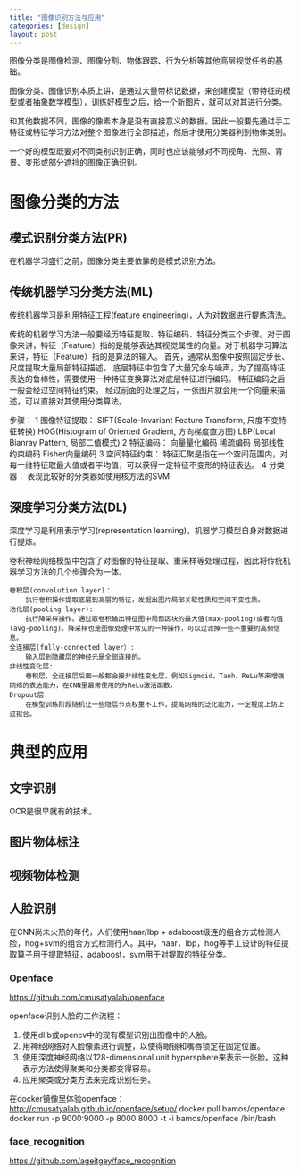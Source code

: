 ```yaml
---
title: "图像识别方法与应用"
categories: [design]
layout: post
---
```


图像分类是图像检测、图像分割、物体跟踪、行为分析等其他高层视觉任务的基础。

图像分类、图像识别本质上讲，是通过大量带标记数据，来创建模型（带特征的模型或者抽象数学模型），训练好模型之后，给一个新图片，就可以对其进行分类。

和其他数据不同，图像的像素本身是没有直接意义的数据。因此一般要先通过手工特征或特征学习方法对整个图像进行全部描述，然后才使用分类器判别物体类别。

一个好的模型既要对不同类别识别正确，同时也应该能够对不同视角、光照、背景、变形或部分遮挡的图像正确识别。

# 图像分类的方法

## 模式识别分类方法(PR)

在机器学习盛行之前，图像分类主要依靠的是模式识别方法。


## 传统机器学习分类方法(ML)

传统机器学习是利用特征工程(feature engineering)，人为对数据进行提炼清洗。

传统的机器学习方法一般要经历特征提取、特征编码、特征分类三个步骤。对于图像来讲，特征（Feature）指的是能够表达其视觉属性的向量。对于机器学习算法来讲，特征（Feature）指的是算法的输入。
首先，通常从图像中按照固定步长、尺度提取大量局部特征描述。
底层特征中包含了大量冗余与噪声，为了提高特征表达的鲁棒性，需要使用一种特征变换算法对底层特征进行编码。
特征编码之后一般会经过空间特征约束。
经过前面的处理之后，一张图片就会用一个向量来描述，可以直接对其使用分类算法。

步骤：
    1 图像特征提取：
        SIFT(Scale-Invariant Feature Transform, 尺度不变特征转换)
        HOG(Histogram of Oriented Gradient, 方向梯度直方图)
        LBP(Local Bianray Pattern, 局部二值模式)
    2 特征编码：
        向量量化编码
        稀疏编码
        局部线性约束编码
        Fisher向量编码
    3 空间特征约束：
        特征汇聚是指在一个空间范围内，对每一维特征取最大值或者平均值，可以获得一定特征不变形的特征表达。
    4 分类器：
        表现比较好的分类器如使用核方法的SVM

## 深度学习分类方法(DL)

深度学习是利用表示学习(representation learning)，机器学习模型自身对数据进行提炼。

卷积神经网络模型中包含了对图像的特征提取、重采样等处理过程，因此将传统机器学习方法的几个步骤合为一体。

    卷积层(convolution layer)：
        执行卷积操作提取底层到高层的特征，发掘出图片局部关联性质和空间不变性质。
    池化层(pooling layer):
        执行降采样操作。通过取卷积输出特征图中局部区块的最大值(max-pooling)或者均值(avg-pooling)。降采样也是图像处理中常见的一种操作，可以过滤掉一些不重要的高频信息。
    全连接层(fully-connected layer）:
        输入层到隐藏层的神经元是全部连接的。
    非线性变化层:
        卷积层、全连接层后面一般都会接非线性变化层，例如Sigmoid、Tanh、ReLu等来增强网络的表达能力，在CNN里最常使用的为ReLu激活函数。
    Dropout层:
        在模型训练阶段随机让一些隐层节点权重不工作，提高网络的泛化能力，一定程度上防止过拟合。



# 典型的应用

## 文字识别

OCR是很早就有的技术。


## 图片物体标注


## 视频物体检测


## 人脸识别

在CNN尚未火热的年代，人们使用haar/lbp + adaboost级连的组合方式检测人脸，hog+svm的组合方式检测行人。其中，haar，lbp，hog等手工设计的特征提取算子用于提取特征，adaboost，svm用于对提取的特征分类。


### Openface

https://github.com/cmusatyalab/openface

openface识别人脸的工作流程：

1. 使用dlib或opencv中的现有模型识别出图像中的人脸。
2. 用神经网络对人脸像素进行调整，以使得眼镜和嘴唇锁定在固定位置。
3. 使用深度神经网络以128-dimensional unit hypersphere来表示一张脸。这种表示方法使得聚类和分类都变得容易。
4. 应用聚类或分类方法来完成识别任务。

在docker镜像里体验openface：
    http://cmusatyalab.github.io/openface/setup/
    docker pull bamos/openface
    docker run -p 9000:9000 -p 8000:8000 -t -i bamos/openface /bin/bash

### face_recognition

https://github.com/ageitgey/face_recognition
